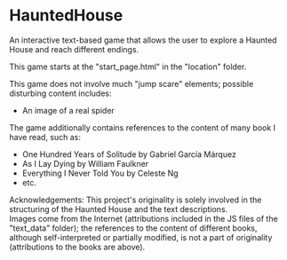 # HauntedHouse
An interactive text-based game that allows the user to explore a Haunted House and reach different endings.

This game starts at the "start_page.html" in the "location" folder.

This game does not involve much "jump scare" elements; possible disturbing content includes: 
* An image of a real spider

The game additionally contains references to the content of many book I have read, such as:
* One Hundred Years of Solitude by Gabriel García Márquez
* As I Lay Dying by William Faulkner
* Everything I Never Told You by Celeste Ng
* etc.

Acknowledgements: This project's originality is solely involved in the structuring of the Haunted House and the text descriptions.  
Images come from the Internet (attributions included in the JS files of the "text_data" folder); the references to the content of different 
books, although self-interpreted or partially modified, is not a part of originality (attributions to the books are above).
